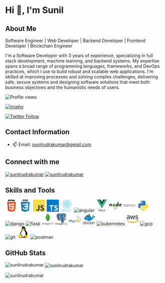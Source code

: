 # Hi 👋, I'm Sunil

## About Me
Software Engineer | Web Developer | Backend Developer | Frontend Developer | Blockchain Engineer

I'm a Software Developer with 3 years of experience, specializing in full stack development, machine learning, and backend systems. My expertise spans a broad range of programming languages, frameworks, and DevOps practices, which I use to build robust and scalable web applications. I'm skilled at improving processes and solving complex challenges, delivering safe, secure systems and designing software solutions that meet both business objectives and the humanistic needs of users.

<!-- Profile views counter -->
![Profile views](https://komarev.com/ghpvc/?username=sunilrudrakumar&label=Profile%20views&color=0e75b6&style=flat)

<!-- GitHub trophies -->
[![trophy](https://github-profile-trophy.vercel.app/?username=sunilrudrakumar)](https://github.com/ryo-ma/github-profile-trophy)

<!-- Twitter followers badge -->
[![Twitter Follow](https://img.shields.io/twitter/follow/sunilrudrakumar?logo=twitter&style=for-the-badge)](https://twitter.com/sunilrudrakumar)

## Contact Information
- 📫 Email: sunilrudrakumar@gmail.com

## Connect with me
<!-- Social media links -->
<p align="left">
<a href="https://twitter.com/sunilrudrakumar" target="blank"><img align="center" src="https://raw.githubusercontent.com/rahuldkjain/github-profile-readme-generator/master/src/images/icons/Social/twitter.svg" alt="sunilrudrakumar" height="30" width="40" /></a>
<a href="https://linkedin.com/in/sunilrudrakumar" target="blank"><img align="center" src="https://raw.githubusercontent.com/rahuldkjain/github-profile-readme-generator/master/src/images/icons/Social/linked-in-alt.svg" alt="sunilrudrakumar" height="30" width="40" /></a>
</p>

## Skills and Tools
<!-- Tech stack icons -->
<p align="left">
  <!-- Frontend -->
  <img src="https://raw.githubusercontent.com/devicons/devicon/master/icons/html5/html5-original-wordmark.svg" alt="html5" width="40" height="40"/>
  <img src="https://raw.githubusercontent.com/devicons/devicon/master/icons/css3/css3-original-wordmark.svg" alt="css3" width="40" height="40"/>
  <img src="https://raw.githubusercontent.com/devicons/devicon/master/icons/javascript/javascript-original.svg" alt="javascript" width="40" height="40"/>
  <img src="https://raw.githubusercontent.com/devicons/devicon/master/icons/typescript/typescript-original.svg" alt="typescript" width="40" height="40"/>
  <img src="https://raw.githubusercontent.com/devicons/devicon/master/icons/react/react-original-wordmark.svg" alt="react" width="40" height="40"/>
  <img src="https://angular.io/assets/images/logos/angular/angular.svg" alt="angular" width="40" height="40"/>
  <img src="https://raw.githubusercontent.com/devicons/devicon/master/icons/vuejs/vuejs-original-wordmark.svg" alt="vuejs" width="40" height="40"/>
  
  <!-- Backend -->
  <img src="https://raw.githubusercontent.com/devicons/devicon/master/icons/nodejs/nodejs-original-wordmark.svg" alt="nodejs" width="40" height="40"/>
  <img src="https://raw.githubusercontent.com/devicons/devicon/master/icons/express/express-original-wordmark.svg" alt="express" width="40" height="40"/>
  <img src="https://raw.githubusercontent.com/devicons/devicon/master/icons/python/python-original.svg" alt="python" width="40" height="40"/>
  <img src="https://cdn.worldvectorlogo.com/logos/django.svg" alt="django" width="40" height="40"/>
  <img src="https://www.vectorlogo.zone/logos/pocoo_flask/pocoo_flask-icon.svg" alt="flask" width="40" height="40"/>
  
  <!-- Databases -->
  <img src="https://raw.githubusercontent.com/devicons/devicon/master/icons/mongodb/mongodb-original-wordmark.svg" alt="mongodb" width="40" height="40"/>
  <img src="https://raw.githubusercontent.com/devicons/devicon/master/icons/postgresql/postgresql-original-wordmark.svg" alt="postgresql" width="40" height="40"/>
  <img src="https://raw.githubusercontent.com/devicons/devicon/master/icons/mysql/mysql-original-wordmark.svg" alt="mysql" width="40" height="40"/>
  
  <!-- DevOps & Cloud -->
  <img src="https://raw.githubusercontent.com/devicons/devicon/master/icons/docker/docker-original-wordmark.svg" alt="docker" width="40" height="40"/>
  <img src="https://www.vectorlogo.zone/logos/kubernetes/kubernetes-icon.svg" alt="kubernetes" width="40" height="40"/>
  <img src="https://raw.githubusercontent.com/devicons/devicon/master/icons/amazonwebservices/amazonwebservices-original-wordmark.svg" alt="aws" width="40" height="40"/>
  <img src="https://www.vectorlogo.zone/logos/google_cloud/google_cloud-icon.svg" alt="gcp" width="40" height="40"/>
  
  <!-- Other Tools -->
  <img src="https://www.vectorlogo.zone/logos/git-scm/git-scm-icon.svg" alt="git" width="40" height="40"/>
  <img src="https://raw.githubusercontent.com/devicons/devicon/master/icons/linux/linux-original.svg" alt="linux" width="40" height="40"/>
  <img src="https://www.vectorlogo.zone/logos/getpostman/getpostman-icon.svg" alt="postman" width="40" height="40"/>
</p>

## GitHub Stats
<!-- GitHub stats cards -->
<p><img align="left" src="https://github-readme-stats.vercel.app/api/top-langs?username=sunilrudrakumar&show_icons=true&locale=en&layout=compact" alt="sunilrudrakumar" /></p>

<p>&nbsp;<img align="center" src="https://github-readme-stats.vercel.app/api?username=sunilrudrakumar&show_icons=true&locale=en" alt="sunilrudrakumar" /></p>

<p><img align="center" src="https://github-readme-streak-stats.herokuapp.com/?user=sunilrudrakumar&" alt="sunilrudrakumar" /></p>
